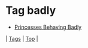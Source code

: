 <!--
title: Tag badly
date: 2020-06-28T15:26:59.765Z
tags:
-->
# Tag badly

 * [Princesses Behaving Badly](92895738832.md)

| [Tags](tags.md) | [Top](index.md) |
